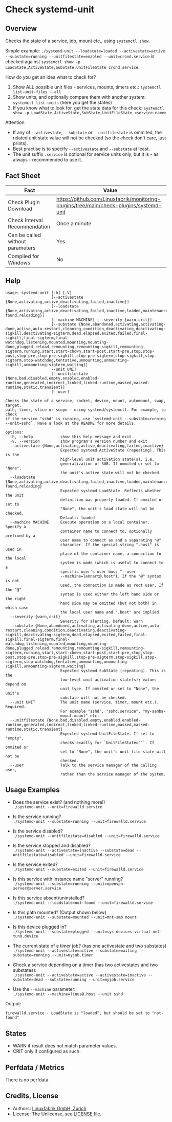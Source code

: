 # Check systemd-unit

## Overview

Checks the state of a service, job, mount etc., using `systemctl show`.

Simple example: `./systemd-unit --loadstate=loaded --activestate=active --substate=running --unitfilestate=enabled --unit=crond.service` is checked against `systemctl show -p LoadState,ActiveState,SubState,UnitFileState crond.service`.

How do you get an idea what to check for?

1.  Show ALL possible unit files - services, mounts, timers etc.: `systemctl list-unit-files --all`
2.  Show units, and optionally compare them with another system: `systemctl list-units` (here you get the states)
3.  If you know what to look for, get the state data for this check: `systemctl show -p LoadState,ActiveState,SubState,UnitFileState <service-name>`

<div class="attention">

<div class="title">

Attention

</div>

* If any of `--activestate`, `--substate` or `--unitfilestate` is ommited, the related unit state value will not be checked (so the check don't care, just prints).
* Best practise is to specify `--activestate` and `--substate` at least.
* The unit suffix `.service` is optional for service units only, but it is - as always - recommended to use it.

</div>


## Fact Sheet

| Fact | Value |
|----|----|
| Check Plugin Download                 | <https://github.com/Linuxfabrik/monitoring-plugins/tree/main/check-plugins/systemd-unit> |
| Check Interval Recommendation         | Once a minute |
| Can be called without parameters      | Yes |
| Compiled for Windows                  | No |


## Help

```text
usage: systemd-unit [-h] [-V]
                    [--activestate {None,activating,active,deactivating,failed,inactive}]
                    [--loadstate {None,activating,active,deactivating,failed,inactive,loaded,maintenance,masked,not-found,reloading}]
                    [--machine MACHINE] [--severity {warn,crit}]
                    [--substate {None,abandoned,activating,activating-done,active,auto-restart,cleaning,condition,deactivating,deactivating-sigkill,deactivating-sigterm,dead,elapsed,exited,failed,final-sigkill,final-sigterm,final-watchdog,listening,mounted,mounting,mounting-done,plugged,reload,remounting,remounting-sigkill,remounting-sigterm,running,start,start-chown,start-post,start-pre,stop,stop-post,stop-pre,stop-pre-sigkill,stop-pre-sigterm,stop-sigkill,stop-sigterm,stop-watchdog,tentative,unmounting,unmounting-sigkill,unmounting-sigterm,waiting}]
                    --unit UNIT
                    [--unitfilestate {None,bad,disabled,empty,enabled,enabled-runtime,generated,indirect,linked,linked-runtime,masked,masked-runtime,static,transient}]
                    [--user]

Checks the state of a service, socket, device, mount, automount, swap, target,
path, timer, slice or scope - using systemd/systemctl. For example, to check
if the service "sshd" is running, use `systemd-unit --substate=running
--unit=sshd`. Have a look at the README for more details.

options:
  -h, --help            show this help message and exit
  -V, --version         show program's version number and exit
  --activestate {None,activating,active,deactivating,failed,inactive}
                        Expected systemd ActiveState (repeating). This is the
                        high-level unit activation state(s), i.e.
                        generalization of SUB. If ommited or set to "None",
                        the unit's active state will not be checked.
  --loadstate {None,activating,active,deactivating,failed,inactive,loaded,maintenance,masked,not-found,reloading}
                        Expected systemd LoadState. Reflects whether the unit
                        definition was properly loaded. If ommited or set to
                        "None", the unit's load state will not be checked.
                        Default: loaded
  --machine MACHINE     Execute operation on a local container. Specify a
                        container name to connect to, optionally prefixed by a
                        user name to connect as and a separating "@"
                        character. If the special string ".host" is used in
                        place of the container name, a connection to the local
                        system is made (which is useful to connect to a
                        specific user's user bus: "--user
                        --machine=lennart@.host"). If the "@" syntax is not
                        used, the connection is made as root user. If the "@"
                        syntax is used either the left hand side or the right
                        hand side may be omitted (but not both) in which case
                        the local user name and ".host" are implied.
  --severity {warn,crit}
                        Severity for alerting. Default: warn
  --substate {None,abandoned,activating,activating-done,active,auto-restart,cleaning,condition,deactivating,deactivating-sigkill,deactivating-sigterm,dead,elapsed,exited,failed,final-sigkill,final-sigterm,final-watchdog,listening,mounted,mounting,mounting-done,plugged,reload,remounting,remounting-sigkill,remounting-sigterm,running,start,start-chown,start-post,start-pre,stop,stop-post,stop-pre,stop-pre-sigkill,stop-pre-sigterm,stop-sigkill,stop-sigterm,stop-watchdog,tentative,unmounting,unmounting-sigkill,unmounting-sigterm,waiting}
                        Expected systemd SubState (repeating). This is the
                        low-level unit activation state(s); values depend on
                        unit type. If ommited or set to "None", the unit's
                        substate will not be checked.
  --unit UNIT           The unit name (service, timer, mount etc.). Required.
                        For example "sshd", "sshd.service", "my-samba-
                        mount.mount" etc.
  --unitfilestate {None,bad,disabled,empty,enabled,enabled-runtime,generated,indirect,linked,linked-runtime,masked,masked-runtime,static,transient}
                        Expected systemd UnitFileState. If set to "empty",
                        checks exactly for `UnitFileState=""`. If ommited or
                        set to "None", the unit's unit-file state will not be
                        checked.
  --user                Talk to the service manager of the calling user,
                        rather than the service manager of the system.
```


## Usage Examples

* Does the service exist? (and nothing more!)  
  `./systemd-unit --unit=firewalld.service`

* Is the service running?  
  `./systemd-unit --substate=running --unit=firewalld.service`

* Is the service disabled?  
  `./systemd-unit --unitfilestate=disabled --unit=firewalld.service`

* Is the service stopped and disabled?  
  `./systemd-unit --activestate=inactive --substate=dead --unitfilestate=disabled --unit=firewalld.service`

* Is the service exited?  
  `./systemd-unit --substate=exited --unit=firewalld.service`

* Is this service with instance name "server" running?  
  `./systemd-unit --substate=running --unit=openvpn-server@server.service`

* Is this service absent/uninstalled?  
  `./systemd-unit --loadstate=not-found --unit=firewalld.service`

* Is this path mounted? (Output shown below)  
  `./systemd-unit --substate=mounted --unit=mnt-smb.mount`

* Is this device plugged in?  
  `./systemd-unit --substate=plugged --unit=sys-devices-virtual-net-tun0.device`

* The current state of a timer job? (has one activestate and two substates)  
  `./systemd-unit --activestate=active --substate=waiting --substate=running --unit=myjob.timer`

* Check a service depending on a timer (has two activestates and two substates):  
  `./systemd-unit --activestate=active --activestate=inactive --substate=dead --substate=running --unit=myjob.service`

* Use the `--machine` parameter:  
  `./systemd-unit --machine=linus@.host --unit sshd`

Output:

```text
firewalld.service - LoadState is "loaded", but should be set to "not-found"
```


## States

* WARN if result does not match parameter values.
* CRIT only if configured as such.


## Perfdata / Metrics

There is no perfdata.


## Credits, License

* Authors: [Linuxfabrik GmbH, Zurich](https://www.linuxfabrik.ch)
* License: The Unlicense, see [LICENSE file](https://unlicense.org/).
